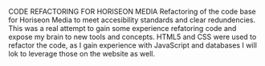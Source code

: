 CODE REFACTORING FOR HORISEON MEDIA
Refactoring of the code base for Horiseon Media to meet accesibility standards and clear redundencies.
This was a real attempt to gain some experience refatoring code and expose my brain to new tools and concepts.
HTML5 and CSS were used to refactor the code, as I gain experience with JavaScript and databases I will lok to leverage those on the website as well.
